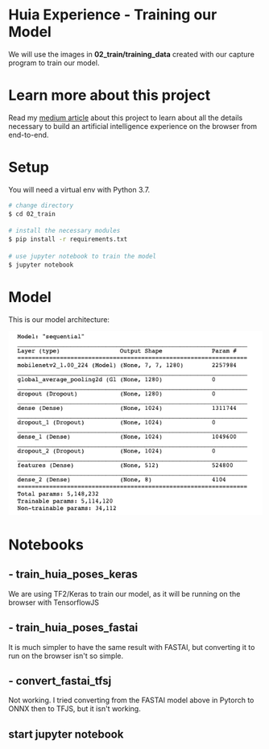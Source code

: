 # Huia Experience - Training our Model

We will use the images in **02_train/training_data** created with our capture program to train our model.

# Learn more about this project

Read my [medium article](https://medium.com/@alessandrocauduro/creating-an-interactive-artificial-intelligence-experience-on-the-browser-with-tensorflow-ea205ee08c02) about this project to learn about all the details necessary to build an artificial intelligence experience on the browser from end-to-end.


# Setup 
You will need a virtual env with Python 3.7.

```bash
# change directory
$ cd 02_train

# install the necessary modules
$ pip install -r requirements.txt

# use jupyter notebook to train the model
$ jupyter notebook
```

# Model

This is our model architecture:

![](../assets/model.png)


# Notebooks

## - train_huia_poses_keras
We are using TF2/Keras to train our model, as it will be running on the browser with  TensorflowJS

## - train_huia_poses_fastai
It is much simpler to have the same result with FASTAI, but converting it to run on the browser isn't so simple.


## - convert_fastai_tfsj
Not working. I tried converting from the FASTAI model above in Pytorch to ONNX then to TFJS, but it isn't working.

## start jupyter notebook

